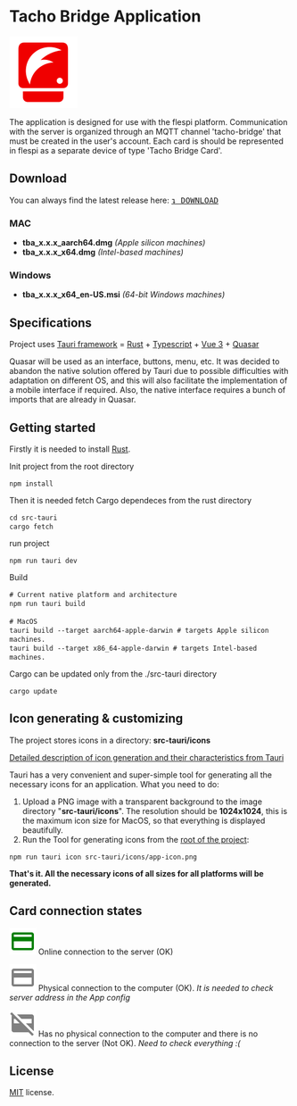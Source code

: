 # Tacho Bridge Application

![Tacho Bridge Application](src/assets/logo.svg 'Tacho Bridge Application')

The application is designed for use with the flespi platform. Communication with the server is organized through an MQTT channel 'tacho-bridge' that must be created in the user's account. Each card is should be represented in flespi as a separate device of type 'Tacho Bridge Card'.

## Download

You can always find the latest release here: [<kbd>↴ DOWNLOAD</kbd>](https://github.com/flespi-software/Tacho-Bridge-App/releases/latest)  
### MAC
- **tba_x.x.x_aarch64.dmg** _(Apple silicon machines)_
- **tba_x.x.x_x64.dmg** _(Intel-based machines)_

### Windows
- **tba_x.x.x_x64_en-US.msi** _(64-bit Windows machines)_

## Specifications

Project uses [Tauri framework](https://tauri.app/) = [Rust](https://www.rust-lang.org/) + [Typescript](https://www.typescriptlang.org/) + [Vue 3](https://vuejs.org/) + [Quasar](https://quasar.dev/)

Quasar will be used as an interface, buttons, menu, etc. It was decided to abandon the native solution offered by Tauri due to possible difficulties with adaptation on different OS, and this will also facilitate the implementation of a mobile interface if required. Also, the native interface requires a bunch of imports that are already in Quasar.

## Getting started

Firstly it is needed to install [Rust](https://tauri.app/v1/guides/getting-started/prerequisites).

Init project from the root directory

```
npm install
```

Then it is needed fetch Cargo dependeces from the rust directory

```
cd src-tauri
cargo fetch
```

run project

```
npm run tauri dev
```

Build

```
# Current native platform and architecture
npm run tauri build

# MacOS
tauri build --target aarch64-apple-darwin # targets Apple silicon machines.
tauri build --target x86_64-apple-darwin # targets Intel-based machines.
```

Cargo can be updated only from the ./src-tauri directory

```
cargo update
```

## Icon generating & customizing

The project stores icons in a directory: **src-tauri/icons**

[Detailed description of icon generation and their characteristics from Tauri](https://tauri.app/v1/guides/features/icons/)

Tauri has a very convenient and super-simple tool for generating all the necessary icons for an application. What you need to do:

1. Upload a PNG image with a transparent background to the image directory "**src-tauri/icons**". The resolution should be **1024x1024**, this is the maximum icon size for MacOS, so that everything is displayed beautifully.
2. Run the Tool for generating icons from the <u>root of the project</u>:

```
npm run tauri icon src-tauri/icons/app-icon.png
```

**That's it. All the necessary icons of all sizes for all platforms will be generated.**

## Card connection states

![Online](src/assets/credit_card_30dp_GREEN.svg 'Online') Online connection to the server (OK)

![Connected](src/assets/credit_card_30dp_GRAY.svg 'Connected') Physical connection to the computer (OK). _It is needed to check server address in the App config_

![Disconnected](src/assets/credit_card_off_30dp_GRAY.svg 'Disconnected') Has no physical connection to the computer and there is no connection to the server (Not OK). _Need to check everything :(_

## License

[MIT](LICENSE) license.
